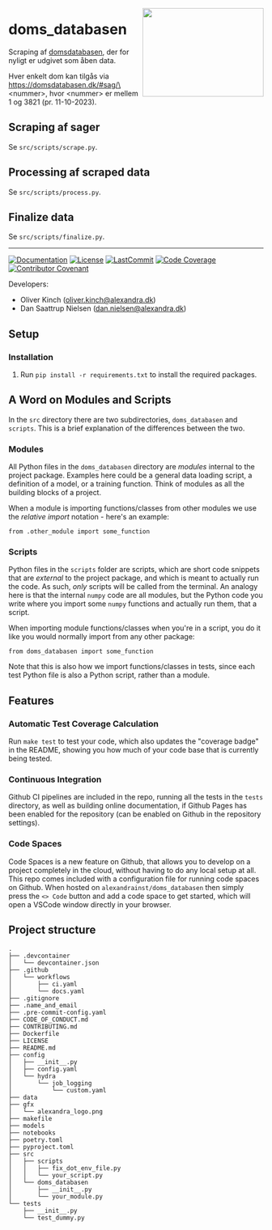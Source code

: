 <a href="https://github.com/alexandrainst/doms_databasen"><img src="gfx/alexandra_logo.png" width="239" height="175" align="right" /></a>
# doms_databasen

Scraping af [domsdatabasen](https://domsdatabasen.dk/#), der for nyligt er udgivet som åben data.

Hver enkelt dom kan tilgås via https://domsdatabasen.dk/#sag/\<nummer\>, hvor \<nummer\> er mellem 1 og 3821 (pr. 11-10-2023).

## Scraping af sager
Se `src/scripts/scrape.py`.

## Processing af scraped data
Se `src/scripts/process.py`.

## Finalize data
Se `src/scripts/finalize.py`.

______________________________________________________________________
[![Documentation](https://img.shields.io/badge/docs-passing-green)](https://alexandrainst.github.io/doms_databasen/doms_databasen.html)
[![License](https://img.shields.io/github/license/alexandrainst/doms_databasen)](https://github.com/alexandrainst/doms_databasen/blob/main/LICENSE)
[![LastCommit](https://img.shields.io/github/last-commit/alexandrainst/doms_databasen)](https://github.com/alexandrainst/doms_databasen/commits/main)
[![Code Coverage](https://img.shields.io/badge/Coverage-100%25-brightgreen.svg)](https://github.com/alexandrainst/doms_databasen/tree/main/tests)
[![Contributor Covenant](https://img.shields.io/badge/Contributor%20Covenant-2.0-4baaaa.svg)](https://github.com/alexandrainst/doms_databasen/blob/main/CODE_OF_CONDUCT.md)


Developers:

- Oliver Kinch (oliver.kinch@alexandra.dk)
- Dan Saattrup Nielsen (dan.nielsen@alexandra.dk)


## Setup

### Installation

1. Run `pip install -r requirements.txt` to install the required packages.


## A Word on Modules and Scripts
In the `src` directory there are two subdirectories, `doms_databasen`
and `scripts`. This is a brief explanation of the differences between the two.

### Modules
All Python files in the `doms_databasen` directory are _modules_
internal to the project package. Examples here could be a general data loading script,
a definition of a model, or a training function. Think of modules as all the building
blocks of a project.

When a module is importing functions/classes from other modules we use the _relative
import_ notation - here's an example:

```
from .other_module import some_function
```

### Scripts
Python files in the `scripts` folder are scripts, which are short code snippets that
are _external_ to the project package, and which is meant to actually run the code. As
such, _only_ scripts will be called from the terminal. An analogy here is that the
internal `numpy` code are all modules, but the Python code you write where you import
some `numpy` functions and actually run them, that a script.

When importing module functions/classes when you're in a script, you do it like you
would normally import from any other package:

```
from doms_databasen import some_function
```

Note that this is also how we import functions/classes in tests, since each test Python
file is also a Python script, rather than a module.


## Features

### Automatic Test Coverage Calculation

Run `make test` to test your code, which also updates the "coverage badge" in the
README, showing you how much of your code base that is currently being tested.

### Continuous Integration

Github CI pipelines are included in the repo, running all the tests in the `tests`
directory, as well as building online documentation, if Github Pages has been enabled
for the repository (can be enabled on Github in the repository settings).

### Code Spaces

Code Spaces is a new feature on Github, that allows you to develop on a project
completely in the cloud, without having to do any local setup at all. This repo comes
included with a configuration file for running code spaces on Github. When hosted on
`alexandrainst/doms_databasen` then simply press the `<> Code` button
and add a code space to get started, which will open a VSCode window directly in your
browser.


## Project structure
```
.
├── .devcontainer
│   └── devcontainer.json
├── .github
│   └── workflows
│       ├── ci.yaml
│       └── docs.yaml
├── .gitignore
├── .name_and_email
├── .pre-commit-config.yaml
├── CODE_OF_CONDUCT.md
├── CONTRIBUTING.md
├── Dockerfile
├── LICENSE
├── README.md
├── config
│   ├── __init__.py
│   ├── config.yaml
│   └── hydra
│       └── job_logging
│           └── custom.yaml
├── data
├── gfx
│   └── alexandra_logo.png
├── makefile
├── models
├── notebooks
├── poetry.toml
├── pyproject.toml
├── src
│   ├── scripts
│   │   ├── fix_dot_env_file.py
│   │   └── your_script.py
│   └── doms_databasen
│       ├── __init__.py
│       └── your_module.py
└── tests
    ├── __init__.py
    └── test_dummy.py
```
